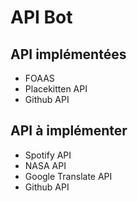 # API Bot
## API implémentées
- FOAAS
- Placekitten API
- Github API
## API à implémenter
- Spotify API
- NASA API
- Google Translate API
- Github API